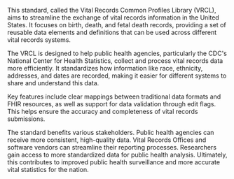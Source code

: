 This standard, called the Vital Records Common Profiles Library (VRCL), aims to streamline the exchange of vital records information in the United States. It focuses on birth, death, and fetal death records, providing a set of reusable data elements and definitions that can be used across different vital records systems.

The VRCL is designed to help public health agencies, particularly the CDC's National Center for Health Statistics, collect and process vital records data more efficiently. It standardizes how information like race, ethnicity, addresses, and dates are recorded, making it easier for different systems to share and understand this data.

Key features include clear mappings between traditional data formats and FHIR resources, as well as support for data validation through edit flags. This helps ensure the accuracy and completeness of vital records submissions.

The standard benefits various stakeholders. Public health agencies can receive more consistent, high-quality data. Vital Records Offices and software vendors can streamline their reporting processes. Researchers gain access to more standardized data for public health analysis. Ultimately, this contributes to improved public health surveillance and more accurate vital statistics for the nation.